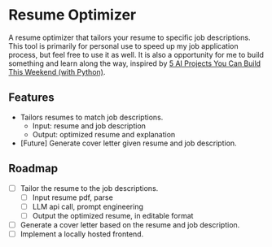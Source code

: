 # Resume Optimizer

A resume optimizer that tailors your resume to specific job descriptions. 
This tool is primarily for personal use to speed up my job application process, 
but feel free to use it as well. 
It is also a opportunity for me to build something and learn along the way, inspired by 
[5 AI Projects You Can Build This Weekend (with Python)](https://medium.com/towards-data-science/5-ai-projects-you-can-build-this-weekend-with-python-c57724e9c461).

## Features

- Tailors resumes to match job descriptions.
  - Input: resume and job description
  - Output: optimized resume and explanation
- [Future] Generate cover letter given resume and job description.

## Roadmap

- [ ] Tailor the resume to the job descriptions.
  - [ ] Input resume pdf, parse
  - [ ] LLM api call, prompt engineering 
  - [ ] Output the optimized resume, in editable format
- [ ] Generate a cover letter based on the resume and job description.
- [ ] Implement a locally hosted frontend.
